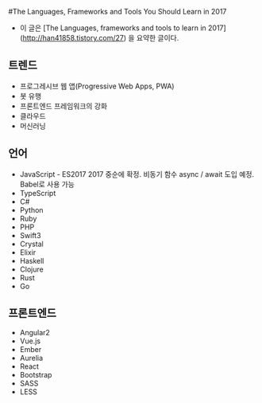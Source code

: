 #The Languages, Frameworks and Tools You Should Learn in 2017

* 이 글은 [The Languages, frameworks and tools to learn in 2017] (http://han41858.tistory.com/27) 을 요약한 글이다.

## 트렌드
* 프로그레시브 웹 앱(Progressive Web Apps, PWA)
* 봇 유행
* 프론트엔드 프레임워크의 강화
* 클라우드
* 머신러닝

## 언어
* JavaScript - ES2017 2017 중순에 확정. 비동기 함수 async / await 도입 예정. Babel로 사용 가능
* TypeScript 
* C#
* Python 
* Ruby
* PHP
* Swift3
* Crystal
* Elixir
* Haskell
* Clojure
* Rust
* Go

## 프론트엔드
* Angular2
* Vue.js
* Ember
* Aurelia
* React
* Bootstrap
* SASS
* LESS

## 

